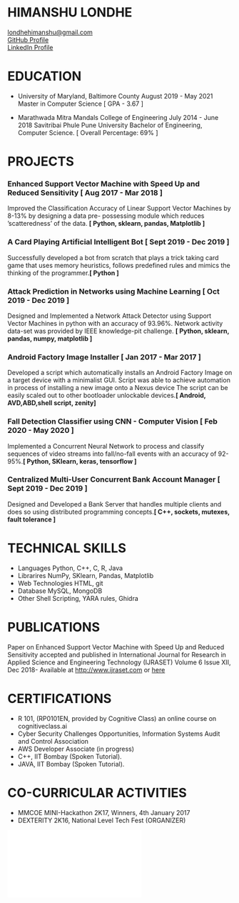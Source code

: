 # HIMANSHU LONDHE

londhehimanshu@gmail.com <br />
[GitHub Profile](http://github.com/himanshulondhe) <br />
[LinkedIn Profile](https://www.linkedin.com/in/himanshu-londhe)

# EDUCATION


* University of Maryland, Baltimore County August 2019 - May 2021
Master in Computer Science [ GPA - 3.67 ]


* Marathwada Mitra Mandals College of Engineering July 2014 - June 2018
Savitribai Phule Pune University
Bachelor of Engineering, Computer Science. [ Overall Percentage: 69% ]

# PROJECTS
### Enhanced Support Vector Machine with Speed Up and Reduced Sensitivity [ Aug 2017 - Mar 2018 ]
Improved the Classification Accuracy of Linear Support Vector Machines by 8-13% by designing a data pre-
possessing module which reduces ’scatteredness’ of the data. **[ Python, sklearn, pandas, Matplotlib ]**

### A Card Playing Artificial Intelligent Bot [ Sept 2019 - Dec 2019 ]
Successfully developed a bot from scratch that plays a trick taking card game that uses memory heuristics,
follows predefined rules and mimics the thinking of the programmer.**[ Python ]**

### Attack Prediction in Networks using Machine Learning [ Oct 2019 - Dec 2019 ]
Designed and Implemented a Network Attack Detector using Support Vector Machines in python with an
accuracy of 93.96%. Network activity data-set was provided by IEEE knowledge-pit challenge. **[ Python,
sklearn, pandas, numpy, matplotlib ]**

### Android Factory Image Installer [ Jan 2017 - Mar 2017 ]
Developed a script which automatically installs an Android Factory Image on a target device with a minimalist
GUI. Script was able to achieve automation in process of installing a new image onto a Nexus device The script
can be easily scaled out to other bootloader unlockable devices.**[ Android, AVD,ABD,shell script, zenity]**

### Fall Detection Classifier using CNN - Computer Vision [ Feb 2020 - May 2020 ]
Implemented a Concurrent Neural Network to process and classify sequences of video streams into fall/no-fall
events with an accuracy of 92-95%.**[ Python, SKlearn, keras, tensorflow ]**

### Centralized Multi-User Concurrent Bank Account Manager [ Sept 2019 - Dec 2019 ]
Designed and Developed a Bank Server that handles multiple clients and does so using distributed programming
concepts.**[ C++, sockets, mutexes, fault tolerance ]**

# TECHNICAL SKILLS

* Languages Python, C++, C, R, Java
* Librarires NumPy, SKlearn, Pandas, Matplotlib
* Web Technologies HTML, git
* Database MySQL, MongoDB
* Other Shell Scripting, YARA rules, Ghidra

# PUBLICATIONS

Paper on Enhanced Support Vector Machine with Speed Up and Reduced Sensitivity accepted and published
in International Journal for Research in Applied Science and Engineering Technology (IJRASET) Volume 6
Issue XII, Dec 2018- Available at http://www.ijraset.com or [here](https://www.ijraset.com/fileserve.php?FID=19390)


# CERTIFICATIONS

* R 101, (RP0101EN, provided by Cognitive Class) an online course on cognitiveclass.ai
* Cyber Security Challenges Opportunities, Information Systems Audit and Control Association
* AWS Developer Associate (in progress)
* C++, IIT Bombay (Spoken Tutorial).
* JAVA, IIT Bombay (Spoken Tutorial).

# CO-CURRICULAR ACTIVITIES

* MMCOE MINI-Hackathon 2K17, Winners, 4th January 2017
* DEXTERITY 2K16, National Level Tech Fest (ORGANIZER)

<embed src="Resume/Himanshu_Londhe_resume.pdf" type="application/pdf">

<object data="Resume/Himanshu_Londhe_resume.pdf" type="application/pdf" width="100%"> 
</object>
